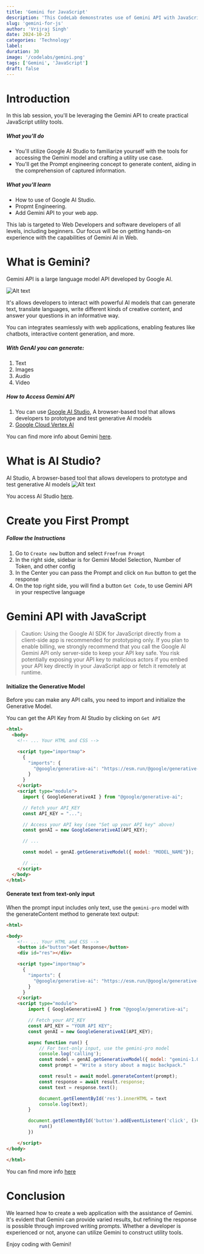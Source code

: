 ```yaml
---
title: 'Gemini for JavaScript'
description: 'This CodeLab demonstrates use of Gemini API with JavaScript'
slug: 'gemini-for-js'
author: 'Vrijraj Singh'
date: 2024-10-23
categories: 'Technology'
label: 
duration: 30
image: '/codelabs/gemini.png'
tags: ['Gemini', 'JavaScript']
draft: false
---
```



# Introduction 
In this lab session, you'll be leveraging the Gemini API to create practical JavaScript utility tools.

##### What you'll do
- You'll utilize Google AI Studio to familiarize yourself with the tools for accessing the Gemini model and crafting a utility use case.
- You'll get the Prompt engineering concept to generate content, aiding in the comprehension of captured information.

##### What you'll learn
- How to use of Google AI Studio.
- Propmt Engineering.
- Add Gemini API to your web app.

This lab is targeted to Web Developers and software developers of all levels, including beginners. Our focus will be on getting hands-on experience with the capabilities of Gemini AI in Web.


# What is Gemini?

Gemini API is a large language model API developed by Google AI. 

![Alt text](/codelabs/gemini.png "a title")

It's allows developers to interact with powerful AI models that can generate text, translate languages, write different kinds of creative content, and answer your questions in an informative way.<br>

You can integrates seamlessly with web applications, enabling features like chatbots, interactive content generation, and more.

##### With GenAI you can generate:
1. Text
1. Images
1. Audio
1. Video

##### How to Access Gemini API

1. You can use [Google AI Studio](https://aistudio.google.com), A browser-based tool that allows developers to prototype and test generative AI models
1. [Google Cloud Vertex AI ](https://cloud.google.com/vertex-ai)

You can find more info about Gemini [here](https://blog.google/technology/ai/google-gemini-ai/).


# What is AI Studio?
AI Studio, A browser-based tool that allows developers to prototype and test generative AI models
![Alt text](/codelabs/aistudio.png "AI Studio")

You access AI Studio [here](https://aistudio.google.com/).


# Create you First Prompt

##### Follow the Instructions
1. Go to `Create new` button and select `Freefrom Prompt`
1. In the right side, sidebar is for Gemini Model Selection, Number of Token, and other config
1. In the Center you can pass the Prompt and click on `Run` button to get the response 
1. On the top right side, you will find a button `Get Code`, to use Gemini API in your respective language

# Gemini API with JavaScript 

> Caution: Using the Google AI SDK for JavaScript directly from a client-side app is recommended for prototyping only. If you plan to enable billing, we strongly recommend that you call the Google AI Gemini API only server-side to keep your API key safe. You risk potentially exposing your API key to malicious actors if you embed your API key directly in your JavaScript app or fetch it remotely at runtime.

#### Initialize the Generative Model
Before you can make any API calls, you need to import and initialize the Generative Model. 

You can get the API Key from AI Studio by clicking on `Get API`

``` html
<html>
  <body>
    <!-- ... Your HTML and CSS -->

    <script type="importmap">
      {
        "imports": {
          "@google/generative-ai": "https://esm.run/@google/generative-ai"
        }
      }
    </script>
    <script type="module">
      import { GoogleGenerativeAI } from "@google/generative-ai";

      // Fetch your API_KEY
      const API_KEY = "...";

      // Access your API key (see "Set up your API key" above)
      const genAI = new GoogleGenerativeAI(API_KEY);

      // ...

      const model = genAI.getGenerativeModel({ model: "MODEL_NAME"});

      // ...
    </script>
  </body>
</html>
```


#### Generate text from text-only input
When the prompt input includes only text, use the `gemini-pro` model with the generateContent method to generate text output:

```html
<html>

<body>
    <!-- ... Your HTML and CSS -->
    <button id="button">Get Response</button>
    <div id="res"></div>

    <script type="importmap">
      {
        "imports": {
          "@google/generative-ai": "https://esm.run/@google/generative-ai"
        }
      }
    </script>
    <script type="module">
        import { GoogleGenerativeAI } from "@google/generative-ai";

        // Fetch your API_KEY
        const API_KEY = "YOUR API KEY";
        const genAI = new GoogleGenerativeAI(API_KEY);

        async function run() {
            // For text-only input, use the gemini-pro model
            console.log('calling');
            const model = genAI.getGenerativeModel({ model: "gemini-1.0-pro" });
            const prompt = "Write a story about a magic backpack."

            const result = await model.generateContent(prompt);
            const response = await result.response;
            const text = response.text();

            document.getElementById('res').innerHTML = text
            console.log(text);
        }

        document.getElementById('button').addEventListener('click', ()=>{
            run()
        })

    </script>
</body>

</html>
```

You can find more info [here](https://ai.google.dev/gemini-api/docs/get-started/web)


# Conclusion
We learned how to create a web application with the assistance of Gemini. It's evident that Gemini can provide varied results, but refining the response is possible through improved writing prompts. Whether a developer is experienced or not, anyone can utilize Gemini to construct utility tools.<br />


Enjoy coding with Gemini!